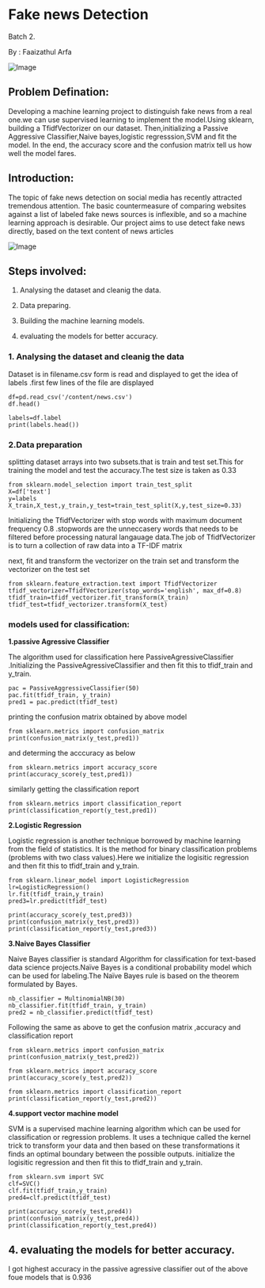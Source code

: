 # Fake news Detection
 Batch 2.
 
 By : Faaizathul Arfa
 
 
 ![Image](https://www.arabianbusiness.com/public/styles/full_img/public/images/2018/05/18/fake-news.jpg?itok=2c5POe8V)

## Problem Defination:

Developing a machine learning project to distinguish fake news from a real one.we can use supervised learning to implement the model.Using sklearn, building a TfidfVectorizer on our dataset. Then,initializing a Passive Aggressive Classifier,Naive bayes,logistic regresssion,SVM and fit the model. In the end, the accuracy score and the confusion matrix tell us how well the model fares.
 
## Introduction:

The topic of fake news detection on social media has recently attracted tremendous attention. The basic countermeasure of comparing websites against a list of labeled fake news sources is inflexible, and so a machine learning approach is desirable. Our project aims to use detect fake news directly, based on the text content of news articles


 ![Image](https://www.pantechsolutions.net/media/wysiwyg/ML/twitter_fake_news_3.jpg)
 
## Steps involved:
 
 1. Analysing the dataset and cleanig the data.
 
 2. Data preparing.
 
 3. Building the machine learning models.
 
 4. evaluating the models for better accuracy.
 
### 1. Analysing the dataset and cleanig the data

Dataset is in filename.csv form is read and displayed to get the idea of labels .first few lines of the file are displayed 
```
df=pd.read_csv('/content/news.csv')
df.head()
```
```
labels=df.label
print(labels.head())
```
### 2.Data preparation
splitting dataset arrays into two subsets.that is train and test set.This for training the model and test the accuracy.The test size is taken as 0.33

```
from sklearn.model_selection import train_test_split
X=df['text']
y=labels
X_train,X_test,y_train,y_test=train_test_split(X,y,test_size=0.33)
```
Initializing the TfidfVectorizer with stop words with maximum document frequency 0.8  .stopwords are the unneccasery words that needs to be filtered before processing natural langauage data.The job of TfidfVectorizer is to turn a collection of raw data into a TF-IDF matrix

next, fit and transform the vectorizer on the train set and transform the vectorizer on the test set 
```
from sklearn.feature_extraction.text import TfidfVectorizer
tfidf_vectorizer=TfidfVectorizer(stop_words='english', max_df=0.8)
tfidf_train=tfidf_vectorizer.fit_transform(X_train) 
tfidf_test=tfidf_vectorizer.transform(X_test)
```


### models used for classification:
**1.passive Agressive Classifier**

The algorithm used for classification here PassiveAgressiveClassifier .Initializing the PassiveAgressiveClassifier and then fit this to tfidf_train and y_train.
```
pac = PassiveAggressiveClassifier(50) 
pac.fit(tfidf_train, y_train)
pred1 = pac.predict(tfidf_test)
```
printing the confusion matrix obtained by above model
```
from sklearn.metrics import confusion_matrix
print(confusion_matrix(y_test,pred1))
```
and determing the acccuracy as below
```
from sklearn.metrics import accuracy_score
print(accuracy_score(y_test,pred1))
```
similarly getting the classification report
```
from sklearn.metrics import classification_report
print(classification_report(y_test,pred1))
```
**2.Logistic Regression**

Logistic regression is another technique borrowed by machine learning from the field of statistics. It is the method for binary classification problems (problems with two class values).Here we initialize the logisitic regression and then fit this to tfidf_train and y_train.

```
from sklearn.linear_model import LogisticRegression
lr=LogisticRegression()
lr.fit(tfidf_train,y_train)
pred3=lr.predict(tfidf_test)
```
```
print(accuracy_score(y_test,pred3))
print(confusion_matrix(y_test,pred3))
print(classification_report(y_test,pred3))
```

**3.Naive Bayes Classifier**

Naive Bayes classifier is standard Algorithm for classification for text-based data science projects.Naïve Bayes is a conditional probability model which can be used for labeling.The Naïve Bayes rule is based on the theorem formulated by Bayes.
            
            
```
nb_classifier = MultinomialNB(30)
nb_classifier.fit(tfidf_train, y_train)
pred2 = nb_classifier.predict(tfidf_test)
```
Following the same as above to get the confusion matrix ,accuracy and classification report
```
from sklearn.metrics import confusion_matrix
print(confusion_matrix(y_test,pred2))
```
```
from sklearn.metrics import accuracy_score
print(accuracy_score(y_test,pred2))
```
```
from sklearn.metrics import classification_report
print(classification_report(y_test,pred2))
```
**4.support vector machine model**

SVM is a supervised machine learning algorithm which can be used for classification or regression problems. It uses a technique called the kernel trick to transform your data and then based on these transformations it finds an optimal boundary between the possible outputs.
initialize the logisitic regression and then fit this to tfidf_train and y_train.
```
from sklearn.svm import SVC
clf=SVC()
clf.fit(tfidf_train,y_train)
pred4=clf.predict(tfidf_test)
```
```
print(accuracy_score(y_test,pred4))
print(confusion_matrix(y_test,pred4))
print(classification_report(y_test,pred4))
```
## 4. evaluating the models for better accuracy.

 I got highest accuracy in the passive agressive classifier out of the above foue models that is 0.936





